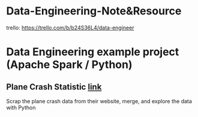 # Data-Engineering-Note&Resource 
trello: https://trello.com/b/b24S36L4/data-engineer

# Data Engineering example project (Apache Spark / Python)
## Plane Crash Statistic <a href="https://github.com/tanat1994/data-engineering-note/tree/master/myproject/scraping-planecrash">link</a>
Scrap the plane crash data from their website, merge, and explore the data with Python

